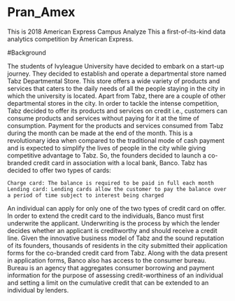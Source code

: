 # Pran_Amex
This is 2018 American Express Campus Analyze This a first-of-its-kind data analytics competition by American Express.

#Background

The students of Ivyleague University have decided to embark on a start-up journey. They decided to establish and operate a departmental store named Tabz Departmental Store. This store offers a wide variety of products and services that caters to the daily needs of all the people staying in the city in which the university is located. Apart from Tabz, there are a couple of other departmental stores in the city. In order to tackle the intense competition, Tabz decided to offer its products and services on credit i.e., customers can consume products and services without paying for it at the time of consumption. Payment for the products and services consumed from Tabz during the month can be made at the end of the month. This is a revolutionary idea when compared to the traditional mode of cash payment and is expected to simplify the lives of people in the city while giving competitive advantage to Tabz. So, the founders decided to launch a co-branded credit card in association with a local bank, Banco. Tabz has decided to offer two types of cards:

    Charge card: The balance is required to be paid in full each month
    Lending card: Lending cards allow the customer to pay the balance over a period of time subject to interest being charged

An individual can apply for only one of the two types of credit card on offer. In order to extend the credit card to the individuals, Banco must first underwrite the applicant. Underwriting is the process by which the lender decides whether an applicant is creditworthy and should receive a credit line. Given the innovative business model of Tabz and the sound reputation of its founders, thousands of residents in the city submitted their application forms for the co-branded credit card from Tabz. Along with the data present in application forms, Banco also has access to the consumer bureau. Bureau is an agency that aggregates consumer borrowing and payment information for the purpose of assessing credit-worthiness of an individual and setting a limit on the cumulative credit that can be extended to an individual by lenders.

Banco has hired you to help underwrite each applicant and predict the credit worthiness of an individual. Banco has provided you with the customer application and bureau data with the default tagging i.e., if a customer has missed cumulative of 3 payments across all open trades, his default indicator is 1 else 0. Data consists of independent variables at the time T0 and the actual performance of the individual (Default/ Non Default) after 12 months i.e., at time T12. Banco’s expectation from you is to predict if an applicant will go default in next 12 months from the time of application submission.

At the time of launch of credit card, Banco earmarked a budget of $ 50,000 for processing the applications. After 12 months, Banco is keen to know if it had processed the right applications. If you predicted that the applicant will not default and the applicant actually does not default after 12 months, then Banco assigns a retrospective processing charge of $5. In every other case, Banco assigns a charge of $ 10.
Problem Statement

You have to create a list of applications in the order in which Banco should process them. With an objective to maintain healthy financials, Banco would like to process least risky applications first. Against each application, you also have to provide your prediction of default - 1 or 0, where 1 indicates a default and 0 indicates no default.

Assume:

    A resident of the city can submit only a single application form
    None of the applications submitted are fraudulent
    State any other assumptions in your final submission

Data for Analysis

Following files can be downloaded for your analysis.

    Training_dataset.csv: This dataset contains:
        Applicant level historic credit history
        Performance in terms of default tagging i.e. 1 for default and 0 for no default
        Application and bureau data
    Leaderboard_dataset.csv: This data has historical applicantlevel data along with all the variables in the training dataset. The actual performance i.e. default tagging is not present in this data.
    Evaluation_dataset.csv: This data has applicant level data along with all the variables in the training dataset. The actual performance i.e. default tagging is not present in this data.
    Data_Dictionary.xlsx: This sheet will give you the description of all the variables contained in the 3 datasets above.
# Solution
In order to archive accurate solution i have tried different methods from which XGBoost perform best following are other method which are used:
    
    Artificial neural network: Amex_ANN.py
    AdaBoostClassifier : Amex_ABC.py
    GradientBoostingClassifier: Amex_GBC.py
    RandomForestClassifier: Amex_RFC.py
    XGBoost: Amex.py and Amex_18.py
    
    LinearDiscriminantAnalysis: For Feature engineering (In most of the files except XGBoost)

refer to the Data folder for more Info about Problem statement 
